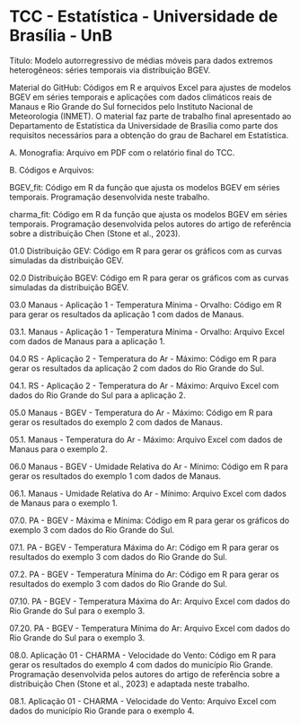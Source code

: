 # TCC - Estatística - Universidade de Brasília - UnB

Título: Modelo autorregressivo de médias móveis para dados extremos heterogêneos: séries temporais via distribuição BGEV.

Material do GitHub: Códigos em R e arquivos Excel para ajustes de modelos BGEV em séries temporais e aplicações com dados climáticos reais de Manaus e Rio Grande do Sul fornecidos pelo Instituto Nacional de Meteorologia (INMET). O material faz parte de trabalho final apresentado ao Departamento de Estatística da Universidade de Brasília como parte dos requisitos necessários para a obtenção do grau de Bacharel em Estatística.

A. Monografia: Arquivo em PDF com o relatório final do TCC.

B. Códigos e Arquivos:

BGEV_fit: Código em R da função que ajusta os modelos BGEV em séries temporais. Programação desenvolvida neste trabalho.

charma_fit: Código em R da função que ajusta os modelos BGEV em séries temporais. Programação desenvolvida pelos autores do artigo de referência sobre a distribuição Chen (Stone et al., 2023).

01.0 Distribuição GEV: Código em R para gerar os gráficos com as curvas simuladas da distribuição GEV.

02.0 Distribuição BGEV: Código em R para gerar os gráficos com as curvas simuladas da distribuição BGEV.

03.0 Manaus - Aplicação 1 - Temperatura Mínima - Orvalho: Código em R para gerar os resultados da aplicação 1 com dados de Manaus.

03.1. Manaus - Aplicação 1 - Temperatura Mínima - Orvalho: Arquivo Excel com dados de Manaus para a aplicação 1.

04.0 RS - Aplicação 2 - Temperatura do Ar - Máximo: Código em R para gerar os resultados da aplicação 2 com dados do Rio Grande do Sul.

04.1. RS - Aplicação 2 - Temperatura do Ar - Máximo: Arquivo Excel com dados do Rio Grande do Sul para a aplicação 2.

05.0 Manaus - BGEV - Temperatura do Ar - Máximo: Código em R para gerar os resultados do exemplo 2 com dados de Manaus.

05.1. Manaus - Temperatura do Ar - Máximo: Arquivo Excel com dados de Manaus para o exemplo 2.

06.0 Manaus - BGEV - Umidade Relativa do Ar - Mínimo: Código em R para gerar os resultados do exemplo 1 com dados de Manaus.

06.1. Manaus - Umidade Relativa do Ar - Mínimo: Arquivo Excel com dados de Manaus para o exemplo 1.

07.0. PA - BGEV - Máxima e Mínima: Código em R para gerar os gráficos do exemplo 3 com dados do Rio Grande do Sul.

07.1. PA - BGEV - Temperatura Máxima do Ar: Código em R para gerar os resultados do exemplo 3 com dados do Rio Grande do Sul.

07.2. PA - BGEV - Temperatura Mínima do Ar: Código em R para gerar os resultados do exemplo 3 com dados do Rio Grande do Sul.

07.10. PA - BGEV - Temperatura Máxima do Ar: Arquivo Excel com dados do Rio Grande do Sul para o exemplo 3.

07.20. PA - BGEV - Temperatura Mínima do Ar: Arquivo Excel com dados do Rio Grande do Sul para o exemplo 3.

08.0. Aplicação 01 - CHARMA - Velocidade do Vento: Código em R para gerar os resultados do exemplo 4 com dados do município Rio Grande. Programação desenvolvida pelos autores do artigo de referência sobre a distribuição Chen (Stone et al., 2023) e adaptada neste trabalho.

08.1. Aplicação 01 - CHARMA - Velocidade do Vento: Arquivo Excel com dados do município Rio Grande para o exemplo 4.


